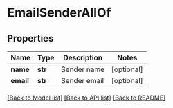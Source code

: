 # EmailSenderAllOf

## Properties
Name | Type | Description | Notes
------------ | ------------- | ------------- | -------------
**name** | **str** | Sender name | [optional] 
**email** | **str** | Sender email | [optional] 

[[Back to Model list]](../README.md#documentation-for-models) [[Back to API list]](../README.md#documentation-for-api-endpoints) [[Back to README]](../README.md)


